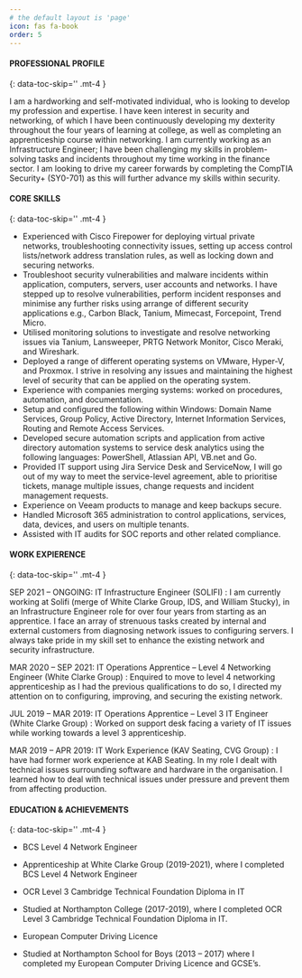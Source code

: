```yaml
---
# the default layout is 'page'
icon: fas fa-book
order: 5
---
```


####  PROFESSIONAL PROFILE
{: data-toc-skip='' .mt-4 }

I am a hardworking and self-motivated individual, who is looking to develop my profession and expertise. I have keen interest in security and networking, of which I have been continuously developing my dexterity throughout the four years of learning at college, as well as completing an apprenticeship course within networking. I am currently working as an Infrastructure Engineer; I have been challenging my skills in problem-solving tasks and incidents throughout my time working in the finance sector. I am looking to drive my career forwards by completing the CompTIA Security+ (SY0-701) as this will further advance my skills within security.  

####  CORE SKILLS
{: data-toc-skip='' .mt-4 }

- Experienced with Cisco Firepower for deploying virtual private networks, troubleshooting connectivity issues, setting up access control lists/network address translation rules, as well as locking down and securing networks. 
- Troubleshoot security vulnerabilities and malware incidents within application, computers, servers, user accounts and networks. I have stepped up to resolve vulnerabilities, perform incident responses and minimise any further risks using arrange of different security applications e.g., Carbon Black, Tanium, Mimecast, Forcepoint, Trend Micro. 
- Utilised monitoring solutions to investigate and resolve networking issues via Tanium, Lansweeper, PRTG Network Monitor, Cisco Meraki, and Wireshark. 
- Deployed a range of different operating systems on VMware, Hyper-V, and Proxmox. I strive in resolving any issues and maintaining the highest level of security that can be applied on the operating system. 
- Experience with companies merging systems: worked on procedures, automation, and documentation. 
- Setup and configured the following within Windows: Domain Name Services, Group Policy, Active Directory, Internet Information Services, Routing and Remote Access Services. 
- Developed secure automation scripts and application from active directory automation systems to service desk analytics using the following languages: PowerShell, Atlassian API, VB.net and Go.  
- Provided IT support using Jira Service Desk and ServiceNow, I will go out of my way to meet the service-level agreement, able to prioritise tickets, manage multiple issues, change requests and incident management requests.  
- Experience on Veeam products to manage and keep backups secure.  
- Handled Microsoft 365 administration to control applications, services, data, devices, and users on multiple tenants. 
- Assisted with IT audits for SOC reports and other related compliance. 

#### WORK EXPIERENCE 
{: data-toc-skip='' .mt-4 }

SEP 2021 – ONGOING: IT Infrastructure Engineer (SOLIFI) 
: I am currently working at Solifi (merge of White Clarke Group, IDS, and William Stucky), in an Infrastructure Engineer role for over four years from starting as an apprentice. I face an array of strenuous tasks created by internal and external customers from diagnosing network issues to configuring servers. I always take pride in my skill set to enhance the existing network and security infrastructure. 

MAR 2020 – SEP 2021: IT Operations Apprentice – Level 4 Networking Engineer (White Clarke Group) 
: Enquired to move to level 4 networking apprenticeship as I had the previous qualifications to do so, I directed my attention on to configuring, improving, and securing the existing network.

JUL 2019 – MAR 2019: IT Operations Apprentice – Level 3 IT Engineer (White Clarke Group) 
: Worked on support desk facing a variety of IT issues while working towards a level 3 apprenticeship.

MAR 2019 – APR 2019: IT Work Experience (KAV Seating, CVG Group) 
: I have had former work experience at KAB Seating. In my role I dealt with technical issues surrounding software and hardware in the organisation. I learned how to deal with technical issues under pressure and prevent them from affecting production.

####  EDUCATION & ACHIEVEMENTS
{: data-toc-skip='' .mt-4 }

- BCS Level 4 Network Engineer 
+ Apprenticeship at White Clarke Group (2019-2021), where I completed BCS Level 4 Network Engineer 
- OCR Level 3 Cambridge Technical Foundation Diploma in IT
+ Studied at Northampton College (2017-2019), where I completed OCR Level 3 Cambridge Technical Foundation Diploma in IT. 
- European Computer Driving Licence
+ Studied at Northampton School for Boys (2013 – 2017) where I completed my European Computer Driving Licence and GCSE’s. 
